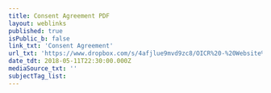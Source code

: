 ```yaml
---
title: Consent Agreement PDF
layout: weblinks
published: true
isPublic_b: false
link_txt: 'Consent Agreement'
url_txt: 'https://www.dropbox.com/s/4afjlue9mvd9zc8/OICR%20-%20Website%20User%20Consent%20Statement.pdf?dl=1'
date_tdt: 2018-05-11T22:30:00.000Z
mediaSource_txt: ''
subjectTag_list:
---
```

